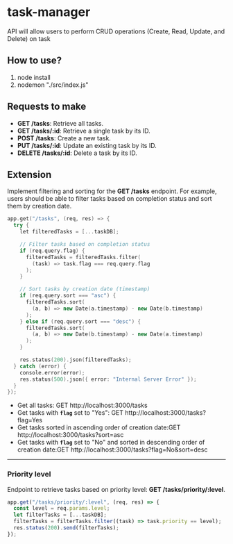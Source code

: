 # task-manager

API will allow users to perform CRUD operations (Create, Read, Update, and Delete) on task

## How to use?

1. node install
2. nodemon "./src/index.js"

## Requests to make

- **GET /tasks**: Retrieve all tasks.
- **GET /tasks/:id**: Retrieve a single task by its ID.
- **POST /tasks**: Create a new task.
- **PUT /tasks/:id**: Update an existing task by its ID.
- **DELETE /tasks/:id**: Delete a task by its ID.

## Extension

Implement filtering and sorting for the **GET /tasks** endpoint. For example, users should be able to filter tasks based on completion status and sort them by creation date.

```cpp
app.get("/tasks", (req, res) => {
  try {
    let filteredTasks = [...taskDB];

    // Filter tasks based on completion status
    if (req.query.flag) {
      filteredTasks = filteredTasks.filter(
        (task) => task.flag === req.query.flag
      );
    }

    // Sort tasks by creation date (timestamp)
    if (req.query.sort === "asc") {
      filteredTasks.sort(
        (a, b) => new Date(a.timestamp) - new Date(b.timestamp)
      );
    } else if (req.query.sort === "desc") {
      filteredTasks.sort(
        (a, b) => new Date(b.timestamp) - new Date(a.timestamp)
      );
    }

    res.status(200).json(filteredTasks);
  } catch (error) {
    console.error(error);
    res.status(500).json({ error: "Internal Server Error" });
  }
});
```

- Get all tasks: GET http://localhost:3000/tasks
- Get tasks with **`flag`** set to "Yes": GET http://localhost:3000/tasks?flag=Yes
- Get tasks sorted in ascending order of creation date:GET http://localhost:3000/tasks?sort=asc
- Get tasks with **`flag`** set to "No" and sorted in descending order of creation date:GET http://localhost:3000/tasks?flag=No&sort=desc

---

### Priority level

Endpoint to retrieve tasks based on priority level: **GET /tasks/priority/:level**.

```jsx
app.get("/tasks/priority/:level", (req, res) => {
  const level = req.params.level;
  let filterTasks = [...taskDB];
  filterTasks = filterTasks.filter((task) => task.priority == level);
  res.status(200).send(filterTasks);
});
```
